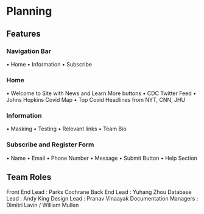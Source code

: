 # Planning

## Features

### Navigation Bar
•	Home
•	Information 
•	Subscribe

### Home
•	Welcome to Site with News and Learn More buttons
•	CDC Twitter Feed
•	Johns Hopkins Covid Map
•	Top Covid Headlines from NYT, CNN, JHU

### Information
•	Masking
•	Testing
•	Relevant links
•	Team Bio

### Subscribe and Register Form
•	Name
•	Email
•	Phone Number
•	Message
•	Submit Button
•	Help Section

## Team Roles

Front End Lead : Parks Cochrane
Back End Lead : Yuhang Zhou
Database Lead : Andy King
Design Lead : Pranav Vinaayak
Documentation Managers : Dimitri Lavin / William Mullen






